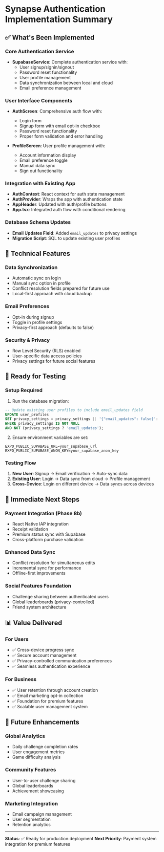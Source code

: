 # Synapse Authentication Implementation Summary

## ✅ What's Been Implemented

### Core Authentication Service

- **SupabaseService**: Complete authentication service with:
  - User signup/signin/signout
  - Password reset functionality
  - User profile management
  - Data synchronization between local and cloud
  - Email preference management

### User Interface Components

- **AuthScreen**: Comprehensive auth flow with:

  - Login form
  - Signup form with email opt-in checkbox
  - Password reset functionality
  - Proper form validation and error handling

- **ProfileScreen**: User profile management with:
  - Account information display
  - Email preference toggle
  - Manual data sync
  - Sign out functionality

### Integration with Existing App

- **AuthContext**: React context for auth state management
- **AuthProvider**: Wraps the app with authentication state
- **AppHeader**: Updated with auth/profile buttons
- **App.tsx**: Integrated auth flow with conditional rendering

### Database Schema Updates

- **Email Updates Field**: Added `email_updates` to privacy settings
- **Migration Script**: SQL to update existing user profiles

## 🔧 Technical Features

### Data Synchronization

- Automatic sync on login
- Manual sync option in profile
- Conflict resolution fields prepared for future use
- Local-first approach with cloud backup

### Email Preferences

- Opt-in during signup
- Toggle in profile settings
- Privacy-first approach (defaults to false)

### Security & Privacy

- Row Level Security (RLS) enabled
- User-specific data access policies
- Privacy settings for future social features

## 🚀 Ready for Testing

### Setup Required

1. Run the database migration:

```sql
-- Update existing user profiles to include email_updates field
UPDATE user_profiles
SET privacy_settings = privacy_settings || '{"email_updates": false}'::jsonb
WHERE privacy_settings IS NOT NULL
AND NOT (privacy_settings ? 'email_updates');
```

2. Ensure environment variables are set:

```
EXPO_PUBLIC_SUPABASE_URL=your_supabase_url
EXPO_PUBLIC_SUPABASE_ANON_KEY=your_supabase_anon_key
```

### Testing Flow

1. **New User**: Signup → Email verification → Auto-sync data
2. **Existing User**: Login → Data sync from cloud → Profile management
3. **Cross-Device**: Login on different device → Data syncs across devices

## 🎯 Immediate Next Steps

### Payment Integration (Phase 8b)

- React Native IAP integration
- Receipt validation
- Premium status sync with Supabase
- Cross-platform purchase validation

### Enhanced Data Sync

- Conflict resolution for simultaneous edits
- Incremental sync for performance
- Offline-first improvements

### Social Features Foundation

- Challenge sharing between authenticated users
- Global leaderboards (privacy-controlled)
- Friend system architecture

## 📊 Value Delivered

### For Users

- ✅ Cross-device progress sync
- ✅ Secure account management
- ✅ Privacy-controlled communication preferences
- ✅ Seamless authentication experience

### For Business

- ✅ User retention through account creation
- ✅ Email marketing opt-in collection
- ✅ Foundation for premium features
- ✅ Scalable user management system

## 🔮 Future Enhancements

### Global Analytics

- Daily challenge completion rates
- User engagement metrics
- Game difficulty analysis

### Community Features

- User-to-user challenge sharing
- Global leaderboards
- Achievement showcasing

### Marketing Integration

- Email campaign management
- User segmentation
- Retention analytics

---

**Status**: ✅ Ready for production deployment
**Next Priority**: Payment system integration for premium features

